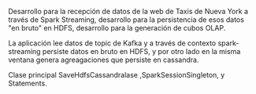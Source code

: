 Desarrollo para la recepción de datos de la web de Taxis de Nueva York a través de Spark Streaming,
desarrollo para la persistencia de esos datos "en bruto" en HDFS, desarrollo para la generación de
cubos OLAP.

La aplicación lee datos de topic de Kafka y a través de contexto spark-streaming persiste datos en bruto en HDFS, y por otro lado en
la misma ventana genera agreagaciones que persiste en cassandra.

Clase principal SaveHdfsCassandralase ,SparkSessionSingleton, y Statements.
